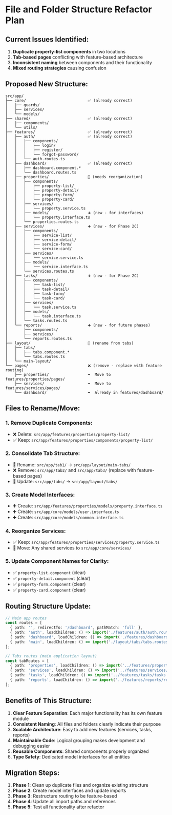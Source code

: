 # File and Folder Structure Refactor Plan

## Current Issues Identified:

1. **Duplicate property-list components** in two locations
2. **Tab-based pages** conflicting with feature-based architecture
3. **Inconsistent naming** between components and their functionality
4. **Mixed routing strategies** causing confusion

## Proposed New Structure:

```
src/app/
├── core/                           ✅ (already correct)
│   ├── guards/
│   ├── services/
│   └── models/
├── shared/                         ✅ (already correct)
│   ├── components/
│   └── utils/
├── features/                       ✅ (already correct)
│   ├── auth/                       ✅ (already correct)
│   │   ├── components/
│   │   │   ├── login/
│   │   │   ├── register/
│   │   │   └── forgot-password/
│   │   └── auth.routes.ts
│   ├── dashboard/                  ✅ (already correct)
│   │   ├── dashboard.component.*
│   │   └── dashboard.routes.ts
│   ├── properties/                 🔄 (needs reorganization)
│   │   ├── components/
│   │   │   ├── property-list/
│   │   │   ├── property-detail/
│   │   │   ├── property-form/
│   │   │   └── property-card/
│   │   ├── services/
│   │   │   └── property.service.ts
│   │   ├── models/                 ➕ (new - for interfaces)
│   │   │   └── property.interface.ts
│   │   └── properties.routes.ts
│   ├── services/                   ➕ (new - for Phase 2C)
│   │   ├── components/
│   │   │   ├── service-list/
│   │   │   ├── service-detail/
│   │   │   ├── service-form/
│   │   │   └── service-card/
│   │   ├── services/
│   │   │   └── service.service.ts
│   │   ├── models/
│   │   │   └── service.interface.ts
│   │   └── services.routes.ts
│   ├── tasks/                      ➕ (new - for Phase 2C)
│   │   ├── components/
│   │   │   ├── task-list/
│   │   │   ├── task-detail/
│   │   │   ├── task-form/
│   │   │   └── task-card/
│   │   ├── services/
│   │   │   └── task.service.ts
│   │   ├── models/
│   │   │   └── task.interface.ts
│   │   └── tasks.routes.ts
│   └── reports/                    ➕ (new - for future phases)
│       ├── components/
│       ├── services/
│       └── reports.routes.ts
├── layout/                         🔄 (rename from tabs)
│   ├── tabs/
│   │   ├── tabs.component.*
│   │   └── tabs.routes.ts
│   └── main-layout/
└── pages/                          ❌ (remove - replace with feature routing)
    ├── properties/                 ➡️  Move to features/properties/pages/
    ├── services/                   ➡️  Move to features/services/pages/
    └── dashboard/                  ➡️  Already in features/dashboard/
```

## Files to Rename/Move:

### 1. Remove Duplicate Components:
- ❌ Delete: `src/app/features/properties/property-list/`
- ✅ Keep: `src/app/features/properties/components/property-list/`

### 2. Consolidate Tab Structure:
- 🔄 Rename: `src/app/tab1/` → `src/app/layout/main-tabs/`
- ❌ Remove: `src/app/tab2/` and `src/app/tab3/` (replace with feature-based pages)
- 🔄 Update: `src/app/tabs/` → `src/app/layout/tabs/`

### 3. Create Model Interfaces:
- ➕ Create: `src/app/features/properties/models/property.interface.ts`
- ➕ Create: `src/app/core/models/user.interface.ts`
- ➕ Create: `src/app/core/models/common.interface.ts`

### 4. Reorganize Services:
- ✅ Keep: `src/app/features/properties/services/property.service.ts`
- 🔄 Move: Any shared services to `src/app/core/services/`

### 5. Update Component Names for Clarity:
- ✅ `property-list.component` (clear)
- ✅ `property-detail.component` (clear)
- ✅ `property-form.component` (clear)
- ✅ `property-card.component` (clear)

## Routing Structure Update:

```typescript
// Main app routes
const routes = [
  { path: '', redirectTo: '/dashboard', pathMatch: 'full' },
  { path: 'auth', loadChildren: () => import('./features/auth/auth.routes') },
  { path: 'dashboard', loadChildren: () => import('./features/dashboard/dashboard.routes') },
  { path: 'main', loadChildren: () => import('./layout/tabs/tabs.routes') }
];

// Tabs routes (main application layout)
const tabRoutes = [
  { path: 'properties', loadChildren: () => import('../features/properties/properties.routes') },
  { path: 'services', loadChildren: () => import('../features/services/services.routes') },
  { path: 'tasks', loadChildren: () => import('../features/tasks/tasks.routes') },
  { path: 'reports', loadChildren: () => import('../features/reports/reports.routes') }
];
```

## Benefits of This Structure:

1. **Clear Feature Separation**: Each major functionality has its own feature module
2. **Consistent Naming**: All files and folders clearly indicate their purpose
3. **Scalable Architecture**: Easy to add new features (services, tasks, reports)
4. **Maintainable Code**: Logical grouping makes development and debugging easier
5. **Reusable Components**: Shared components properly organized
6. **Type Safety**: Dedicated model interfaces for all entities

## Migration Steps:

1. **Phase 1**: Clean up duplicate files and organize existing structure
2. **Phase 2**: Create model interfaces and update imports
3. **Phase 3**: Restructure routing to be feature-based
4. **Phase 4**: Update all import paths and references
5. **Phase 5**: Test all functionality after refactor
